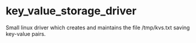 # key_value_storage_driver

Small linux driver which creates and maintains the file /tmp/kvs.txt saving key-value pairs.
